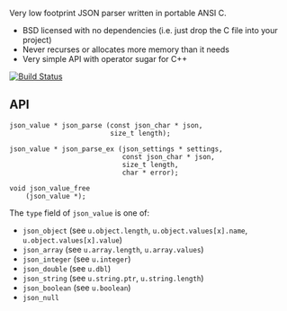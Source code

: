 Very low footprint JSON parser written in portable ANSI C.

* BSD licensed with no dependencies (i.e. just drop the C file into your project)
* Never recurses or allocates more memory than it needs
* Very simple API with operator sugar for C++

[![Build Status](https://secure.travis-ci.org/udp/json-parser.png)](http://travis-ci.org/udp/json-parser)

API
---

    json_value * json_parse (const json_char * json,
                             size_t length);

    json_value * json_parse_ex (json_settings * settings,
                                const json_char * json,
                                size_t length,
                                char * error);

    void json_value_free
        (json_value *);

The `type` field of `json_value` is one of:

* `json_object` (see `u.object.length`, `u.object.values[x].name`, `u.object.values[x].value`)
* `json_array` (see `u.array.length`, `u.array.values`)
* `json_integer` (see `u.integer`)
* `json_double` (see `u.dbl`)
* `json_string` (see `u.string.ptr`, `u.string.length`)
* `json_boolean` (see `u.boolean`)
* `json_null`
